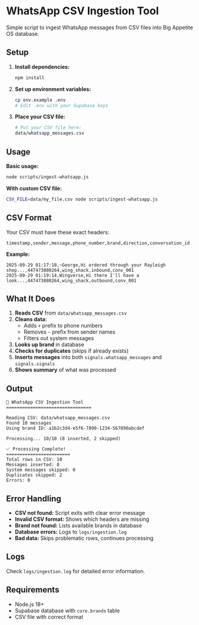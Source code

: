# WhatsApp CSV Ingestion Tool

Simple script to ingest WhatsApp messages from CSV files into Big Appetite OS database.

## Setup

1. **Install dependencies:**
   ```bash
   npm install
   ```

2. **Set up environment variables:**
   ```bash
   cp env.example .env
   # Edit .env with your Supabase keys
   ```

3. **Place your CSV file:**
   ```bash
   # Put your CSV file here:
   data/whatsapp_messages.csv
   ```

## Usage

**Basic usage:**
```bash
node scripts/ingest-whatsapp.js
```

**With custom CSV file:**
```bash
CSV_FILE=data/my_file.csv node scripts/ingest-whatsapp.js
```

## CSV Format

Your CSV must have these exact headers:
```
timestamp,sender,message,phone_number,brand,direction,conversation_id
```

**Example:**
```
2025-09-29 01:17:18,~George,Hi ordered through your Rayleigh shop...,447473880264,wing_shack,inbound,conv_001
2025-09-29 01:19:14,Wingverse,Hi there I'll have a look...,447473880264,wing_shack,outbound,conv_001
```

## What It Does

1. **Reads CSV** from `data/whatsapp_messages.csv`
2. **Cleans data:**
   - Adds `+` prefix to phone numbers
   - Removes `~` prefix from sender names
   - Filters out system messages
3. **Looks up brand** in database
4. **Checks for duplicates** (skips if already exists)
5. **Inserts messages** into both `signals.whatsapp_messages` and `signals.signals`
6. **Shows summary** of what was processed

## Output

```
🚀 WhatsApp CSV Ingestion Tool
================================

Reading CSV: data/whatsapp_messages.csv
Found 10 messages
Using brand ID: a1b2c3d4-e5f6-7890-1234-567890abcdef

Processing... 10/10 (8 inserted, 2 skipped)

✅ Processing Complete!
========================
Total rows in CSV: 10
Messages inserted: 8
System messages skipped: 0
Duplicates skipped: 2
Errors: 0
```

## Error Handling

- **CSV not found:** Script exits with clear error message
- **Invalid CSV format:** Shows which headers are missing
- **Brand not found:** Lists available brands in database
- **Database errors:** Logs to `logs/ingestion.log`
- **Bad data:** Skips problematic rows, continues processing

## Logs

Check `logs/ingestion.log` for detailed error information.

## Requirements

- Node.js 18+
- Supabase database with `core.brands` table
- CSV file with correct format
